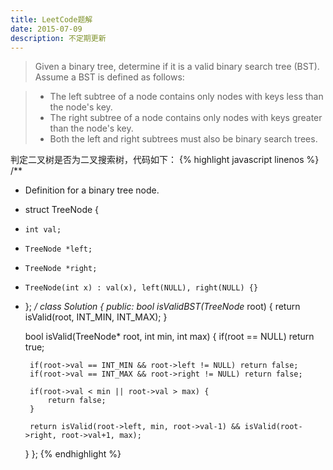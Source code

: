 ```yaml
---
title: LeetCode题解
date: 2015-07-09
description: 不定期更新
---
```


> Given a binary tree, determine if it is a valid binary search tree (BST). Assume a BST is defined as follows:     
       
> - The left subtree of a node contains only nodes with keys less than the node's key.      
> - The right subtree of a node contains only nodes with keys greater than the node's key.      
> - Both the left and right subtrees must also be binary search trees.      

判定二叉树是否为二叉搜索树，代码如下：
{% highlight javascript linenos %}
/**
 * Definition for a binary tree node.
 * struct TreeNode {
 *     int val;
 *     TreeNode *left;
 *     TreeNode *right;
 *     TreeNode(int x) : val(x), left(NULL), right(NULL) {}
 * };
 */
class Solution {
public:
    bool isValidBST(TreeNode* root) {
         return isValid(root, INT_MIN, INT_MAX);
     }
    
    bool isValid(TreeNode* root, int min, int max) {
        if(root == NULL) return true;
        
        if(root->val == INT_MIN && root->left != NULL) return false;
        if(root->val == INT_MAX && root->right != NULL) return false;
        
        if(root->val < min || root->val > max) {
            return false;
        }
        
        return isValid(root->left, min, root->val-1) && isValid(root->right, root->val+1, max);
    }
};
{% endhighlight %}


